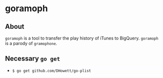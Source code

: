 # goramoph
## About
`goramoph` is a tool to transfer the play history of iTunes to BigQuery.
`goramoph` is a parody of `gramophone`.

## Necessary `go get`
* `$ go get github.com/DHowett/go-plist`

